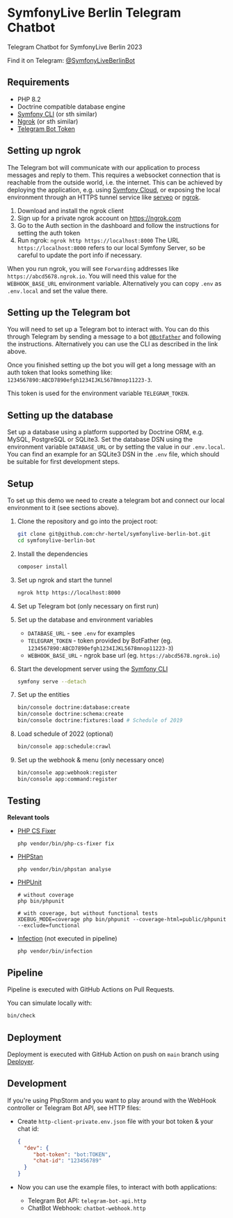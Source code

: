 SymfonyLive Berlin Telegram Chatbot
===================================

Telegram Chatbot for SymfonyLive Berlin 2023

Find it on Telegram: [@SymfonyLiveBerlinBot](https://t.me/SymfonyLiveBerlinBot)

Requirements
------------

- PHP 8.2
- Doctrine compatible database engine
- [Symfony CLI](https://symfony.com/doc/master/cloud/getting-started#installing-the-cli-tool) (or sth similar)
- [Ngrok](https://ngrok.com/download) (or sth similar)
- [Telegram Bot Token](https://core.telegram.org/bots#6-botfather)

Setting up ngrok
----------------

The Telegram bot will communicate with our application to process messages and reply to them. This requires a websocket
connection that is reachable from the outside world, i.e. the internet. This can be achieved by deploying the
application, e.g. using [Symfony Cloud](https://symfony.com/cloud/), or exposing the local environment through an
HTTPS tunnel service like [serveo](https://serveo.net/) or [ngrok](https://ngrok.com).

1. Download and install the ngrok client
1. Sign up for a private ngrok account on https://ngrok.com
1. Go to the Auth section in the dashboard and follow the instructions for setting the auth token
1. Run ngrok: `ngrok http https://localhost:8000`
    The URL `https://localhost:8000` refers to our local Symfony Server, so be careful to update the port info
    if necessary.

When you run ngrok, you will see `Forwarding` addresses like `https://abcd5678.ngrok.io`. You will need this value for
the `WEBHOOK_BASE_URL` environment variable. Alternatively you can copy `.env` as `.env.local` and set the value there.

Setting up the Telegram bot
---------------------------

You will need to set up a Telegram bot to interact with. You can do this through Telegram by sending a message
to a bot [`@BotFather`](https://core.telegram.org/bots#6-botfather) and following the instructions. Alternatively
you can use the CLI as described in the link above.

Once you finished setting up the bot you will get a long message with an auth token that looks something like:
`1234567890:ABCD7890efgh1234IJKL5678mnop11223-3`.

This token is used for the environment variable `TELEGRAM_TOKEN`.

Setting up the database
-----------------------

Set up a database using a platform supported by Doctrine ORM, e.g. MySQL, PostgreSQL or SQLite3. Set the database DSN
using the environment variable `DATABASE_URL` or by setting the value in our `.env.local`. You can find an example
for an SQLite3 DSN in the `.env` file, which should be suitable for first development steps.

Setup
-----

To set up this demo we need to create a telegram bot and connect our local environment to it (see sections above).

1. Clone the repository and go into the project root:

    ```bash
    git clone git@github.com:chr-hertel/symfonylive-berlin-bot.git
    cd symfonylive-berlin-bot
    ```

1. Install the dependencies

    ```bash
    composer install
    ```

1. Set up ngrok and start the tunnel

    ```bash
    ngrok http https://localhost:8000
    ```

1. Set up Telegram bot (only necessary on first run)

1. Set up the database and environment variables

    - `DATABASE_URL` - see `.env` for examples
    - `TELEGRAM_TOKEN` - token provided by BotFather (eg. `1234567890:ABCD7890efgh1234IJKL5678mnop11223-3`)
    - `WEBHOOK_BASE_URL` - ngrok base url (eg. `https://abcd5678.ngrok.io`)

1. Start the development server using the [Symfony CLI](https://symfony.com/doc/current/setup/symfony_server.html)

    ```bash
    symfony serve --detach
    ```

1. Set up the entities

    ```bash
    bin/console doctrine:database:create
    bin/console doctrine:schema:create
    bin/console doctrine:fixtures:load # Schedule of 2019
    ```

1. Load schedule of 2022 (optional)

   ```bash
   bin/console app:schedule:crawl
   ```
   
1. Set up the webhook & menu (only necessary once)

    ```bash
    bin/console app:webhook:register
    bin/console app:command:register
    ```

Testing
-------

**Relevant tools**

* [PHP CS Fixer](https://cs.symfony.com/)

   ```
   php vendor/bin/php-cs-fixer fix
   ```

* [PHPStan](https://phpstan.org/)

   ```
   php vendor/bin/phpstan analyse
   ```

* [PHPUnit](https://phpunit.de/)

   ```
   # without coverage
   php bin/phpunit
  
   # with coverage, but without functional tests
   XDEBUG_MODE=coverage php bin/phpunit --coverage-html=public/phpunit --exclude=functional
   ```

* [Infection](https://infection.github.io/) (not executed in pipeline)

   ```
   php vendor/bin/infection
   ```

Pipeline
--------

Pipeline is executed with GitHub Actions on Pull Requests.

You can simulate locally with:

```bash
bin/check
```

Deployment
----------

Deployment is executed with GitHub Action on push on `main` branch using [Deployer](https://deployer.org/).

Development
-----------

If you're using PhpStorm and you want to play around with the WebHook controller or
Telegram Bot API, see HTTP files:

* Create `http-client-private.env.json` file with your bot token & your chat id:

    ```json
    {
      "dev": {
         "bot-token": "bot:TOKEN",
         "chat-id": "123456789"
      }
    }
    ```

* Now you can use the example files, to interact with both applications:
  * Telegram Bot API: `telegram-bot-api.http`
  * ChatBot Webhook: `chatbot-webhook.http`

